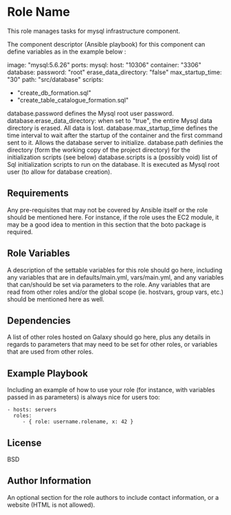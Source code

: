 Role Name
=========

This role manages tasks for mysql infrastructure component.

The component descriptor (Ansible playbook) for this component can define variables as in the example below :

image: "mysql:5.6.26"
ports:
  mysql:
    host: "10306"
    container: "3306"
database:
  password: "root"
  erase_data_directory: "false"
  max_startup_time: "30"
  path: "src/database"
  scripts:
  - "create_db_formation.sql"
  - "create_table_catalogue_formation.sql"

database.password defines the Mysql root user password.
database.erase_data_directory: when set to "true", the entire Mysql data directory is erased. All data is lost.
database.max_startup_time defines the time interval to wait after the startup of the container and the first command sent to it. Allows the database server to initialize.
database.path definies the directory (form the working copy of the project directory) for the initialization scripts (see below)
database.scripts is a (possibly void) list of Sql initialization scripts to run on the database. It is executed as Mysql root user (to allow for database creation).

Requirements
------------

Any pre-requisites that may not be covered by Ansible itself or the role should be mentioned here. For instance, if the role uses the EC2 module, it may be a good idea to mention in this section that the boto package is required.

Role Variables
--------------

A description of the settable variables for this role should go here, including any variables that are in defaults/main.yml, vars/main.yml, and any variables that can/should be set via parameters to the role. Any variables that are read from other roles and/or the global scope (ie. hostvars, group vars, etc.) should be mentioned here as well.

Dependencies
------------

A list of other roles hosted on Galaxy should go here, plus any details in regards to parameters that may need to be set for other roles, or variables that are used from other roles.

Example Playbook
----------------

Including an example of how to use your role (for instance, with variables passed in as parameters) is always nice for users too:

    - hosts: servers
      roles:
         - { role: username.rolename, x: 42 }

License
-------

BSD

Author Information
------------------

An optional section for the role authors to include contact information, or a website (HTML is not allowed).
